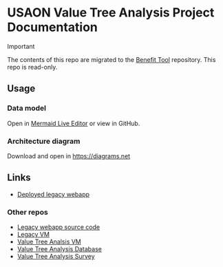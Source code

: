 # USAON Value Tree Analysis Project Documentation

> [!IMPORTANT]
>
> The contents of this repo are migrated to the
> [Benefit Tool](https://github.com/nsidc/usaon-benefit-tool) repository.
> This repo is read-only.


## Usage

### Data model

Open in [Mermaid Live Editor](https://mermaid.live/) or view in GitHub.


### Architecture diagram

Download and open in https://diagrams.net


## Links

* [Deployed legacy webapp](http://usaon-vta-legacy.apps.nsidc.org/index.html)


### Other repos

* [Legacy webapp source code](https://github.com/nsidc/usaon-vta-webapp-legacy)
* [Legacy VM](https://github.com/nsidc/usaon-vta-legacy-vm)
* [Value Tree Analsis VM](https://github.com/nsidc/usaon-vta-vm)
* [Value Tree Analysis Database](https://github.com/nsidc/usaon-vta-db)
* [Value Tree Analysis Survey](https://github.com/nsidc/usaon-vta-survey)
